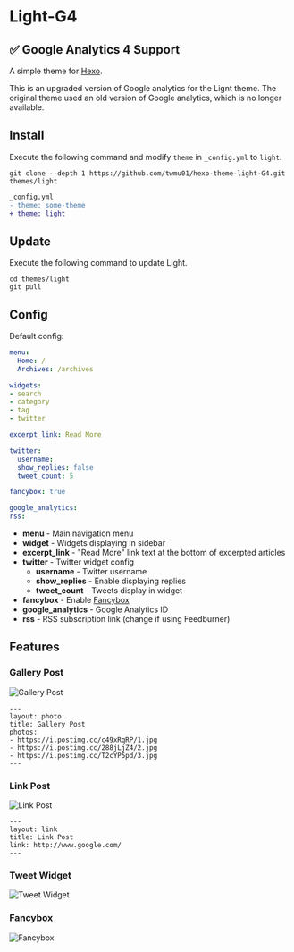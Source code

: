 # Light-G4
## ✅ Google Analytics 4 Support

A simple theme for [Hexo].

This is an upgraded version of Google analytics for the Lignt theme. The original theme used an old version of Google analytics, which is no longer available.

## Install

Execute the following command and modify `theme` in `_config.yml` to `light`.

```
git clone --depth 1 https://github.com/twmu01/hexo-theme-light-G4.git themes/light
```

``` diff
_config.yml
- theme: some-theme
+ theme: light
```

## Update

Execute the following command to update Light.

```
cd themes/light
git pull
```

## Config

Default config:

``` yaml
menu:
  Home: /
  Archives: /archives

widgets:
- search
- category
- tag
- twitter

excerpt_link: Read More

twitter:
  username:
  show_replies: false
  tweet_count: 5

fancybox: true

google_analytics:
rss:
```

- **menu** - Main navigation menu
- **widget** - Widgets displaying in sidebar
- **excerpt_link** - "Read More" link text at the bottom of excerpted articles
- **twitter** - Twitter widget config
  - **username** - Twitter username
  - **show_replies** - Enable displaying replies
  - **tweet_count** - Tweets display in widget
- **fancybox** - Enable [Fancybox]
- **google_analytics** - Google Analytics ID
- **rss** - RSS subscription link (change if using Feedburner)

## Features

### Gallery Post

![Gallery Post](https://raw.githubusercontent.com/hexojs/hexo-theme-light/site/source/screenshots/gallery-post.gif)

```
---
layout: photo
title: Gallery Post
photos:
- https://i.postimg.cc/c49xRqRP/1.jpg
- https://i.postimg.cc/288jLjZ4/2.jpg
- https://i.postimg.cc/T2cYP5pd/3.jpg
---
```

### Link Post

![Link Post](https://raw.githubusercontent.com/hexojs/hexo-theme-light/site/source/screenshots/link-post.gif)

```
---
layout: link
title: Link Post
link: http://www.google.com/
---
```

### Tweet Widget

![Tweet Widget](https://raw.githubusercontent.com/hexojs/hexo-theme-light/site/source/screenshots/tweet-widget.gif)

### Fancybox

![Fancybox](https://raw.githubusercontent.com/hexojs/hexo-theme-light/site/source/screenshots/fancybox.gif)

[Hexo]: http://zespia.tw/hexo/
[Fancybox]: http://fancyapps.com/fancybox/
